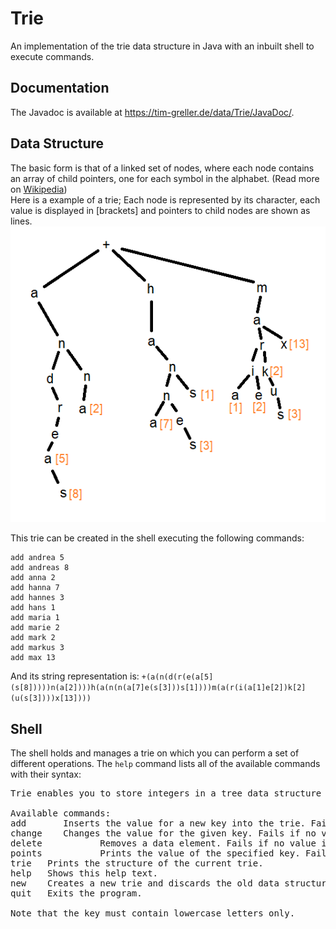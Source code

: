 # Trie
An implementation of the trie data structure in Java with an inbuilt shell to execute commands.
  
## Documentation
The Javadoc is available at https://tim-greller.de/data/Trie/JavaDoc/.

## Data Structure
The basic form is that of a linked set of nodes, where each node contains an array of child pointers, one for each symbol in the alphabet.
(Read more on [Wikipedia](https://en.wikipedia.org/wiki/Trie#Implementation_strategies))  
Here is a example of a trie; Each node is represented by its character, each value is displayed in \[brackets\] and pointers to child nodes are shown as lines.  
![Trie: Object diagram](structure%20example.png)  

This trie can be created in the shell executing the following commands:
```
add andrea 5
add andreas 8
add anna 2
add hanna 7
add hannes 3
add hans 1
add maria 1
add marie 2
add mark 2
add markus 3
add max 13
```
And its string representation is:
`+(a(n(d(r(e(a[5](s[8]))))n(a[2])))h(a(n(n(a[7]e(s[3]))s[1])))m(a(r(i(a[1]e[2])k[2](u(s[3])))x[13])))`

## Shell
The shell holds and manages a trie on which you can perform a set of different operations. The `help` command lists all of the available commands with their syntax:
<pre>
Trie enables you to store integers in a tree data structure using strings as keys.

Available commands:
add <key> <value>     Inserts the value for a new key into the trie. Fails if the key already has a value assigned.
change <key> <value>  Changes the value for the given key. Fails if no value is associated with the key.
delete <key>          Removes a data element. Fails if no value is associated with the key.
points <key>          Prints the value of the specified key. Fails if no value is associated with the key.
trie   Prints the structure of the current trie.
help   Shows this help text.
new    Creates a new trie and discards the old data structure.
quit   Exits the program.

Note that the key must contain lowercase letters only.
</pre>
